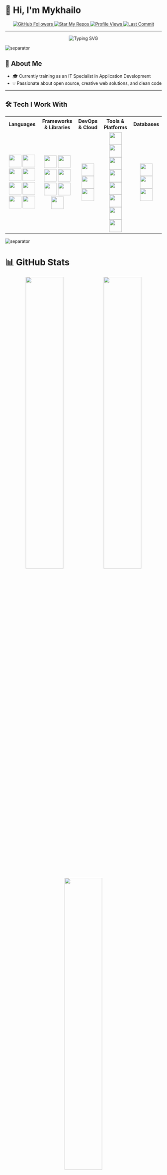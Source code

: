 # 👋 Hi, I'm Mykhailo

<p align="center">
  <a href="https://github.com/kamidzu9?tab=followers">
    <img src="https://img.shields.io/github/followers/kamidzu9?label=Followers&style=social" alt="GitHub Followers" />
  </a>
  <a href="https://github.com/kamidzu9?tab=repositories">
    <img src="https://img.shields.io/badge/%F0%9F%8C%90%20Star%20My%20Repos-kamidzu9-blueviolet" alt="Star My Repos" />
  </a>
  <a href="https://github.com/kamidzu9">
    <img src="https://komarev.com/ghpvc/?username=kamidzu9&label=Profile%20Views&color=0e75b6&style=flat" alt="Profile Views" />
  </a>
  <a href="https://github.com/kamidzu9">
    <img src="https://img.shields.io/github/last-commit/kamidzu9/kamidzu9?color=green" alt="Last Commit" />
  </a>
</p>

---

<p align="center">
  <img src="https://readme-typing-svg.herokuapp.com?font=Fira+Code&pause=800&color=0EF7BB&width=700&height=40&lines=Welcome!;I+am+Mykhailo+Solovey;IT+Specialist+in+Application+Development" alt="Typing SVG" />
</p>

<img src="https://raw.githubusercontent.com/kamidzu9/kamidzu9/main/assets/border_separator.gif" alt="separator" />

## 🌟 About Me

- 🎓 Currently training as an IT Specialist in Application Development
- 💡 Passionate about open source, creative web solutions, and clean code

---

## 🛠️ Tech I Work With

<div align="center">
  <table>
    <tr>
      <th>Languages</th>
      <th>Frameworks & Libraries</th>
      <th>DevOps & Cloud</th>
      <th>Tools & Platforms</th>
      <th>Databases</th>
    </tr>
    <tr align="center">
      <td>
        <img src="https://cdn.jsdelivr.net/gh/devicons/devicon/icons/bash/bash-original.svg" width="40" />
        <img src="https://cdn.jsdelivr.net/gh/devicons/devicon/icons/css3/css3-original.svg" width="40" />
        <img src="https://cdn.jsdelivr.net/gh/devicons/devicon/icons/html5/html5-original.svg" width="40" />
        <img src="https://cdn.jsdelivr.net/gh/devicons/devicon/icons/javascript/javascript-original.svg" width="40" />
        <img src="https://cdn.jsdelivr.net/gh/devicons/devicon/icons/php/php-original.svg" width="40" />
        <img src="https://cdn.jsdelivr.net/gh/devicons/devicon/icons/python/python-original.svg" width="40" />
        <img src="https://cdn.jsdelivr.net/gh/devicons/devicon/icons/sass/sass-original.svg" width="40" />
        <img src="https://cdn.jsdelivr.net/gh/devicons/devicon/icons/typescript/typescript-original.svg" width="40" />
      </td>
      <td>
        <img src="https://cdn.jsdelivr.net/gh/devicons/devicon/icons/bootstrap/bootstrap-original.svg" width="40" />
        <img src="https://cdn.jsdelivr.net/gh/devicons/devicon/icons/laravel/laravel-original.svg" width="40" />
        <img src="https://cdn.jsdelivr.net/gh/devicons/devicon/icons/nextjs/nextjs-original.svg" width="40" />
        <img src="https://cdn.jsdelivr.net/gh/devicons/devicon/icons/react/react-original.svg" width="40" />
        <img src="https://cdn.jsdelivr.net/gh/devicons/devicon/icons/tailwindcss/tailwindcss-original.svg" width="40" />
        <img src="https://cdn.jsdelivr.net/gh/devicons/devicon/icons/vitejs/vitejs-original.svg" width="40" />
        <img src="https://cdn.jsdelivr.net/gh/devicons/devicon/icons/vuejs/vuejs-original.svg" width="40" />
      </td>
      <td>
        <img src="https://cdn.jsdelivr.net/gh/devicons/devicon/icons/docker/docker-original.svg" width="40" />
        <img src="https://cdn.jsdelivr.net/gh/devicons/devicon/icons/githubactions/githubactions-plain.svg" width="40" />
        <img src="https://cdn.jsdelivr.net/gh/devicons/devicon/icons/vercel/vercel-original.svg" width="40" />
      </td>
      <td>
        <img src="https://cdn.jsdelivr.net/gh/devicons/devicon/icons/apache/apache-original.svg" width="40" />
        <img src="https://cdn.jsdelivr.net/gh/devicons/devicon/icons/git/git-original.svg" width="40" />
        <img src="https://cdn.jsdelivr.net/gh/devicons/devicon/icons/github/github-original.svg" width="40" />
        <img src="https://cdn.jsdelivr.net/gh/devicons/devicon/icons/linux/linux-original.svg" width="40" />
        <img src="https://cdn.jsdelivr.net/gh/devicons/devicon/icons/npm/npm-original-wordmark.svg" width="40" />
        <img src="https://cdn.jsdelivr.net/gh/devicons/devicon/icons/shopware/shopware-original.svg" width="40" />
        <img src="https://cdn.jsdelivr.net/gh/devicons/devicon/icons/vscode/vscode-original.svg" width="40" />
        <img src="https://cdn.jsdelivr.net/gh/devicons/devicon/icons/wordpress/wordpress-plain.svg" width="40" />
      </td>
      <td>
        <img src="https://cdn.jsdelivr.net/gh/devicons/devicon/icons/mysql/mysql-original.svg" width="40" />
        <img src="https://cdn.jsdelivr.net/gh/devicons/devicon/icons/postgresql/postgresql-original.svg" width="40" />
        <img src="https://cdn.jsdelivr.net/gh/devicons/devicon/icons/mongodb/mongodb-original.svg" width="40" />
      </td>
    </tr>
  </table>
</div>

<img src="https://raw.githubusercontent.com/kamidzu9/kamidzu9/main/assets/border_separator.gif" alt="separator" />

# 📊 GitHub Stats

<div align="center">
  <img src="https://github-readme-stats.vercel.app/api?username=kamidzu9&show_icons=true&theme=tokyonight&hide_border=true" width="49%" />
  <img src="https://streak-stats.demolab.com?user=kamidzu9&theme=tokyonight&hide_border=true" width="49%" />
  <br><br>
  <img src="https://github-readme-stats.vercel.app/api/top-langs/?username=kamidzu9&layout=compact&theme=tokyonight&hide_border=true" width="49%" />
  <br><br>
  <img src="https://github-profile-trophy.vercel.app/?username=kamidzu9&theme=tokyonight&no-frame=true" width="98%" />
  <br><br>
  <img src="https://github-profile-summary-cards.vercel.app/api/cards/profile-details?username=kamidzu9&theme=tokyonight" width="98%" />
  <br><br>
  <img src="https://github-profile-summary-cards.vercel.app/api/cards/repos-per-language?username=kamidzu9&theme=tokyonight" width="49%" />
  <img src="https://github-profile-summary-cards.vercel.app/api/cards/most-commit-language?username=kamidzu9&theme=tokyonight" width="49%" />
  <br><br>
  <img src="https://github-profile-summary-cards.vercel.app/api/cards/stats?username=kamidzu9&theme=tokyonight" width="49%" />
  <img src="https://github-profile-summary-cards.vercel.app/api/cards/productive-time?username=kamidzu9&theme=tokyonight&utcOffset=+2" width="49%" />  
  <br><br>
  <img src="https://github-readme-stats.vercel.app/api/wakatime?username=kamidzu9&layout=compact&theme=tokyonight&hide_border=true" width="98%" />
</div>

<img src="https://raw.githubusercontent.com/kamidzu9/kamidzu9/main/assets/border_separator.gif" alt="separator" />

## 📝 Working On

- Check my repos: https://github.com/kamidzu9?tab=repositories

---

## 📫 Get In Touch

<p align="center">
  <a href="mailto:msolovey.job@gmail.com"><img src="https://skillicons.dev/icons?i=gmail" width="40" /></a>
  <a href="https://www.linkedin.com/in/mykhailo-solovey-34345934a/"><img src="https://skillicons.dev/icons?i=linkedin" width="40" /></a>
  <a href="https://github.com/kamidzu9"><img src="https://skillicons.dev/icons?i=github" width="40" /></a>
</p>

---

<p align="center">
  Thanks for checking out my profile! ⭐
</p>
